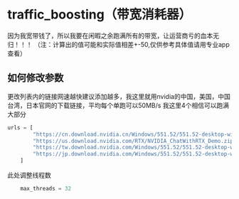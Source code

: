 # traffic_boosting（带宽消耗器）
因为我宽带钱了，所以我要在闲暇之余跑满所有的带宽，让运营商亏的血本无归！！！
（注：计算出的值可能和实际值相差+-50,仅供参考具体值请用专业app查看）
## 如何修改参数

更改列表内的链接网速越快建议添加越多，我这里就用nvidia的中国，美国，中国台湾，日本官网的下载链接，平均每个单跑可以50MB/s 我这里4个相信可以跑满大部分

``` python
urls = [
        "https://cn.download.nvidia.cn/Windows/551.52/551.52-desktop-win10-win11-64bit-international-dch-whql.exe",
        "https://us.download.nvidia.com/RTX/NVIDIA_ChatWithRTX_Demo.zip",
        "https://tw.download.nvidia.com/Windows/551.52/551.52-desktop-win10-win11-64bit-international-dch-whql.exe",
        "https://jp.download.nvidia.com/Windows/551.52/551.52-desktop-win10-win11-64bit-international-dch-whql.exe",
    ]
```
此处调整线程数

```python
    max_threads = 32
```


